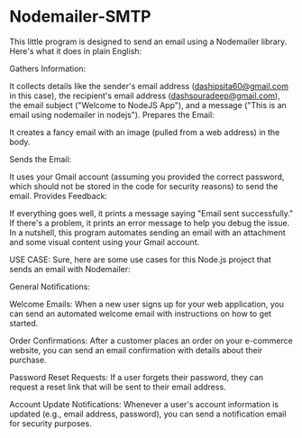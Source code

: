 # Nodemailer-SMTP
This little program is designed to send an email using a Nodemailer library. Here's what it does in plain English:

Gathers Information:

It collects details like the sender's email address (dashipsita60@gmail.com in this case), the recipient's email address (dashsouradeep@gmail.com), the email subject ("Welcome to NodeJS App"), and a message ("This is an email using nodemailer in nodejs").
Prepares the Email:

It creates a fancy email with an image (pulled from a web address) in the body.

Sends the Email:

It uses your Gmail account (assuming you provided the correct password, which should not be stored in the code for security reasons) to send the email.
Provides Feedback:

If everything goes well, it prints a message saying "Email sent successfully."
If there's a problem, it prints an error message to help you debug the issue.
In a nutshell, this program automates sending an email with an attachment and some visual content using your Gmail account.




USE CASE:
Sure, here are some use cases for this Node.js project that sends an email with Nodemailer:

General Notifications:

Welcome Emails: When a new user signs up for your web application, you can send an automated welcome email with instructions on how to get started.



Order Confirmations: After a customer places an order on your e-commerce website, you can send an email confirmation with details about their purchase.


Password Reset Requests: If a user forgets their password, they can request a reset link that will be sent to their email address.


Account Update Notifications: Whenever a user's account information is updated (e.g., email address, password), you can send a notification email for security purposes.
